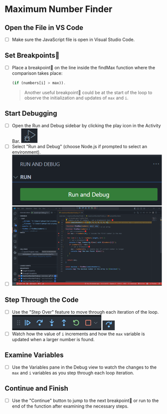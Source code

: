 # Maximum Number Finder

## Open the File in VS Code

- [ ] Make sure the JavaScript file is open in Visual Studio Code.

## Set Breakpoints🔴

- [ ] Place a breakpoint🔴 on the line inside the findMax function where the comparison takes place:

  ```javascript
  (if (numbers[i] > max)).
  ```

  > Another useful breakpoint🔴 could be at the start of the loop to observe the initialization and updates of `max` and `i`.

## Start Debugging

- [ ] Open the Run and Debug sidebar by clicking the play icon in the Activity Bar.
      ![DebugPlayButton](../../assets/images/debugPlay.png)
- [ ] Select "Run and Debug" (choose Node.js if prompted to select an environment).
      ![RunAndDebug](../../assets/images/runAndDebugButton.png)
- [ ] ![Stepping](../../assets/images/stepping.png)

## Step Through the Code

- [ ] Use the "Step Over" feature to move through each iteration of the loop.
      ![stepBar](../../assets/images/stepBar.png)
      ![StepOver](../../assets/images/stepOver.png)
- [ ] Watch how the value of `i` increments and how the `max` variable is updated when a larger number is found.

## Examine Variables

- [ ] Use the Variables pane in the Debug view to watch the changes to the `max` and `i` variables as you step through each loop iteration.

## Continue and Finish

- [ ] Use the "Continue" button to jump to the next breakpoint🔴 or run to the end of the function after examining the necessary steps.
